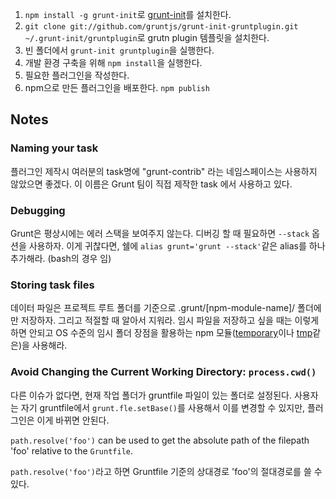 1. `npm install -g grunt-init`로 [grunt-init](https://github.com/gruntjs/grunt-init)를 설치한다.
2. `git clone git://github.com/gruntjs/grunt-init-gruntplugin.git ~/.grunt-init/gruntplugin`로 grutn plugin 템플릿을 설치한다.
3. 빈 폴더에서 `grunt-init gruntplugin`을 실행한다.
4. 개발 환경 구축을 위해 `npm install`을 실행한다.
5. 필요한 플러그인을 작성한다.
6. npm으로 만든 플러그인을 배포한다. `npm publish`

## Notes

### Naming your task

플러그인 제작시 여러분의 task명에 "grunt-contrib" 라는 네임스페이스는 사용하지 않았으면 좋겠다. 이 이름은 Grunt 팀이 직접 제작한 task 에서 사용하고 있다.

### Debugging
Grunt은 평상시에는 에러 스택을 보여주지 않는다. 디버깅 할 때 필요하면 `--stack` 옵션을 사용하자. 이게 귀찮다면, 쉘에 `alias grunt='grunt --stack'`같은 alias를 하나 추가해라. (bash의 경우 임)

### Storing task files

데이터 파일은 프로젝트 루트 폴더를 기준으로 .grunt/[npm-module-name]/  폴더에만 저장하자. 그리고 적절할 때 알아서 지워라. 임시 파일을 저장하고 싶을 때는 이렇게 하면 안되고 OS 수준의 임시 폴더 장점을 활용하는 npm 모듈([temporary](https://npmjs.org/package/temporary)이나 [tmp](https://npmjs.org/package/tmp)같은)을 사용해라.

### Avoid Changing the Current Working Directory: `process.cwd()`
다른 이슈가 없다면, 현재 작업 폴더가 gruntfile 파일이 있는 폴더로 설정된다. 사용자는 자기 gruntfile에서 `grunt.fle.setBase()`를 사용해서 이를 변경할 수 있지만, 플러그인은 이게 바뀌면 안된다.

`path.resolve('foo')` can be used to get the absolute path of the filepath 'foo' relative to the `Gruntfile`.

`path.resolve('foo')`라고 하면 Gruntfile 기준의 상대경로 'foo'의 절대경로를 쓸 수 있다.